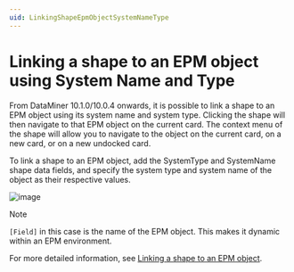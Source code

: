 ```yaml
---
uid: LinkingShapeEpmObjectSystemNameType
---
```


# Linking a shape to an EPM object using System Name and Type

From DataMiner 10.1.0/10.0.4 onwards, it is possible to link a shape to an EPM object using its system name and system type. Clicking the shape will then navigate to that EPM object on the current card. The context menu of the shape will allow you to navigate to the object on the current card, on a new card, or on a new undocked card.

To link a shape to an EPM object, add the SystemType and SystemName shape data fields, and specify the system type and system name of the object as their respective values.

![image](~/user-guide/images/EPM_link_shape_to_object.png)

> [!NOTE]
> `[Field]` in this case is the name of the EPM object. This makes it dynamic within an EPM environment.

For more detailed information, see [Linking a shape to an EPM object](xref:Linking_a_shape_to_an_EPM_object).
